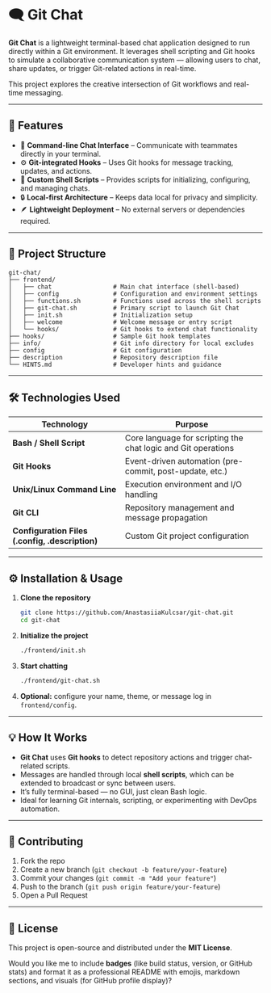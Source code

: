 # 🗨️ Git Chat

**Git Chat** is a lightweight terminal-based chat application designed to run directly within a Git environment. It leverages shell scripting and Git hooks to simulate a collaborative communication system — allowing users to chat, share updates, or trigger Git-related actions in real-time.

This project explores the creative intersection of Git workflows and real-time messaging.

---

## 🚀 Features

* 💬 **Command-line Chat Interface** – Communicate with teammates directly in your terminal.
* ⚙️ **Git-integrated Hooks** – Uses Git hooks for message tracking, updates, and actions.
* 🧩 **Custom Shell Scripts** – Provides scripts for initializing, configuring, and managing chats.
* 🔒 **Local-first Architecture** – Keeps data local for privacy and simplicity.
* 🪶 **Lightweight Deployment** – No external servers or dependencies required.

---

## 🧠 Project Structure

```
git-chat/
├── frontend/
│   ├── chat                 # Main chat interface (shell-based)
│   ├── config               # Configuration and environment settings
│   ├── functions.sh         # Functions used across the shell scripts
│   ├── git-chat.sh          # Primary script to launch Git Chat
│   ├── init.sh              # Initialization setup
│   ├── welcome              # Welcome message or entry script
│   └── hooks/               # Git hooks to extend chat functionality
├── hooks/                   # Sample Git hook templates
├── info/                    # Git info directory for local excludes
├── config                   # Git configuration
├── description              # Repository description file
└── HINTS.md                 # Developer hints and guidance
```

---

## 🛠️ Technologies Used

| Technology                                      | Purpose                                                       |
| ----------------------------------------------- | ------------------------------------------------------------- |
| **Bash / Shell Script**                         | Core language for scripting the chat logic and Git operations |
| **Git Hooks**                                   | Event-driven automation (pre-commit, post-update, etc.)       |
| **Unix/Linux Command Line**                     | Execution environment and I/O handling                        |
| **Git CLI**                                     | Repository management and message propagation                 |
| **Configuration Files (.config, .description)** | Custom Git project configuration                              |

---

## ⚙️ Installation & Usage

1. **Clone the repository**

   ```bash
   git clone https://github.com/AnastasiiaKulcsar/git-chat.git
   cd git-chat
   ```

2. **Initialize the project**

   ```bash
   ./frontend/init.sh
   ```

3. **Start chatting**

   ```bash
   ./frontend/git-chat.sh
   ```

4. **Optional:** configure your name, theme, or message log in `frontend/config`.

---

## 💡 How It Works

* **Git Chat** uses **Git hooks** to detect repository actions and trigger chat-related scripts.
* Messages are handled through local **shell scripts**, which can be extended to broadcast or sync between users.
* It’s fully terminal-based — no GUI, just clean Bash logic.
* Ideal for learning Git internals, scripting, or experimenting with DevOps automation.

---

## 🤝 Contributing

1. Fork the repo
2. Create a new branch (`git checkout -b feature/your-feature`)
3. Commit your changes (`git commit -m "Add your feature"`)
4. Push to the branch (`git push origin feature/your-feature`)
5. Open a Pull Request

---

## 📜 License

This project is open-source and distributed under the **MIT License**.

Would you like me to include **badges** (like build status, version, or GitHub stats) and format it as a professional README with emojis, markdown sections, and visuals (for GitHub profile display)?
